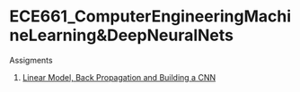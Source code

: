 # ECE661_ComputerEngineeringMachineLearning&DeepNeuralNets

Assigments
1. [Linear Model, Back Propagation and Building a CNN]([https://github.com/BarbaraPFloresRios/ECE661_ComputerEngineeringMachineLearning-DeepNeuralNets/tree/main/Assigment_1_LinearModel_BackPropagation_CNN](https://github.com/BarbaraPFloresRios/ECE661_ComputerEngineeringMachineLearningAndDeepNeuralNets/blob/main/Assigment_1_LinearModel_BackPropagation_CNN/Homework_1_Linear_Model__Back_Propagation_and_Building_a_CNN_Barbara_Flores.pdf))


 
